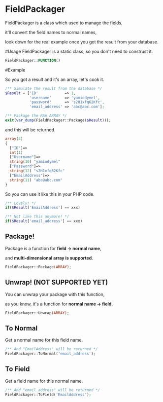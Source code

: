 # FieldPackager

FieldPackager is a class which used to manage the fields,

it'll convert the field names to normal names,

look down for the real example once you got the result from your database.

#Usage
FieldPackager is a static class, so you don't need to construst it.

```php
FieldPackager::FUNCTION()
```

#Example

So you got a result and it's an array, let's cook it.

```php
/** Simulate the result from the database */
$Result = ['ID'            => 1,
           'username'      => 'yamiodymel',
           'password'      => 's2H1xfq62Kfc',
           'email_address' => 'abc@abc.com'];

/** Package the RAW ARRAY */
exit(var_dump(FieldPackager::Package($Result)));
```

and this will be returned.

```php
array(4) 
{
  ["ID"]=>
  int(1)
  ["Username"]=>
  string(10) "yamiodymel"
  ["Password"]=>
  string(12) "s2H1xfq62Kfc"
  ["EmailAddress"]=>
  string(11) "abc@abc.com"
}

```

So you can use it like this in your PHP code.

```php
/** Lovely! */
if($Result['EmailAddress'] == xxx)

/** Not like this anymore! */
if($Result['email_address'] == xxx)
```

## Package!

Package is a function for **field -> normal name**,

and **multi-dimensional array is supported**.

```php
FieldPackager::Package(ARRAY);
```

## Unwrap! (NOT SUPPORTED YET)

You can unwrap your package with this function,

as you know, it's a function for **normal name -> field**.

```php
FieldPackager::Unwrap(ARRAY);
```

## To Normal

Get a normal name for this field name.

```php
/** And "EmailAddress" will be returned */
FieldPackager::ToNormal('email_address');
```

## To Field

Get a field name for this normal name.

```php
/** And "email_address" will be returned */
FieldPackager::ToField('EmailAddress');
```
